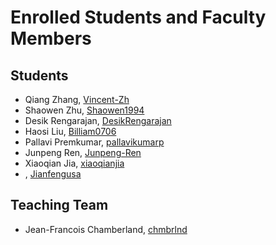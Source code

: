 # Enrolled Students and Faculty Members


## Students
* Qiang Zhang, [Vincent-Zh](https://github.com/Vincent-Zh)
* Shaowen Zhu, [Shaowen1994](https://github.com/Shawoen1994)
* Desik Rengarajan, [DesikRengarajan](https://github.com/DesikRengarajan)
* Haosi Liu, [Billiam0706](https://github.com/Billiam0706)
* Pallavi Premkumar, [pallavikumarp](https://github.com/Pallavikumarp)
* Junpeng Ren, [Junpeng-Ren]( https://github.com/Junpeng-Ren)
* Xiaoqian Jia, [xiaoqianjia](https://github.com/xiaoqianjia)
* <Jianfeng Song>, [Jianfengusa](https://github.com/Jianfengusa)
## Teaching Team

* Jean-Francois Chamberland, [chmbrlnd](https://github.com/chmbrlnd)
